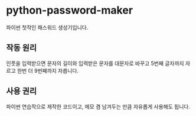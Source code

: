 # python-password-maker
파이썬 첫작인 패스워드 생성기입니다.

작동 원리
-------------
인풋을 입력받으면 문자의 길이와 입력받은 문자를 대문자로 바꾸고 5번째 글자까지 자르고 한번 더 9번째까지 자릅니다.

사용 권리
-------------
파이썬 연습작으로 제작한 코드이고, 메모 겸 남겨두는 만큼 자유롭게 사용해도 됩니다.
